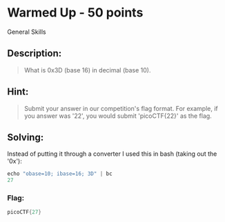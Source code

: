 # Warmed Up - 50 points
General Skills

## Description:
> What is 0x3D (base 16) in decimal (base 10).

## Hint:
> Submit your answer in our competition's flag format. For example, if you answer was '22', you would submit 'picoCTF{22}' as the flag.

## Solving:
Instead of putting it through a converter I used this in bash (taking out the '0x'):
```c
echo "obase=10; ibase=16; 3D" | bc
27
```


### Flag:
```c
picoCTF{27}
```

